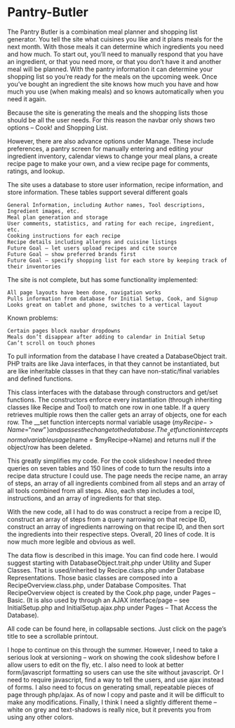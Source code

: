 Pantry-Butler
=============
The Pantry Butler is a combination meal planner and shopping list generator. You tell the site what cuisines you like and it plans meals for the next month. With those meals it can determine which ingredients you need and how much. To start out, you’ll need to manually respond that you have an ingredient, or that you need more, or that you don’t have it and another meal will be planned. With the pantry information it can determine your shopping list so you’re ready for the meals on the upcoming week. Once you’ve bought an ingredient the site knows how much you have and how much you use (when making meals) and so knows automatically when you need it again.

Because the site is generating the meals and the shopping lists those should be all the user needs. For this reason the navbar only shows two options – Cook! and Shopping List.

However, there are also advance options under Manage. These include preferences, a pantry screen for manually entering and editing your ingredient inventory, calendar views to change your meal plans, a create recipe page to make your own, and a view recipe page for comments, ratings, and lookup.

The site uses a database to store user information, recipe information, and store information. These tables support several different goals

    General Information, including Author names, Tool descriptions, Ingredient images, etc.
    Meal plan generation and storage
    User comments, statistics, and rating for each recipe, ingredient, etc.
    Cooking instructions for each recipe
    Recipe details including allergns and cuisine listings
    Future Goal – let users upload recipes and cite source
    Future Goal – show preferred brands first
    Future Goal – specify shopping list for each store by keeping track of their inventories

The site is not complete, but has some functionality implemented:

    All page layouts have been done, navigation works
    Pulls information from database for Initial Setup, Cook, and Signup
    Looks great on tablet and phone, switches to a vertical layout

Known problems:

    Certain pages block navbar dropdowns
    Meals don’t disappear after adding to calendar in Initial Setup
    Can’t scroll on touch phones

To pull information from the database I have created a DatabaseObject trait. PHP traits are like Java interfaces, in that they cannot be instantiated, but are like inheritable classes in that they can have non-static/final variables and defined functions.

This class interfaces with the database through constructors and get/set functions. The constructors enforce every instantiation (through inheriting classes like Recipe and Tool) to match one row in one table. If a query retrieves multiple rows then the caller gets an array of objects, one for each row. The  __set function intercepts normal variable usage ($myRecipe->Name = “new”) and passes the change to the database. The __get function intercepts normal variable usage ($name = $myRecipe->Name) and returns null if the object/row has been deleted.

This greatly simplifies my code. For the cook slideshow I needed three queries on seven tables and 150 lines of code to turn the results into a recipe data structure I could use. The page needs the recipe name, an array of steps, an array of all ingredients combined from all steps and an array of all tools combined from all steps. Also, each step includes a tool, instructions, and an array of ingredients for that step.

With the new code, all I had to do was construct a recipe from a recipe ID, construct an array of steps from a query narrowing on that recipe ID, construct an array of ingredients narrowing on that recipe ID, and then sort the ingredients into their respective steps. Overall, 20 lines of code. It is now much more legible and obvious as well.

The data flow is described in this image. You can find code here. I would suggest starting with DatabaseObject.trait.php under Utility and Super Classes. That is used/inherited by Recipe.class.php under Database Representations. Those basic classes are composed into a RecipeOverview.class.php, under Database Composites. That RecipeOverview object is created by the Cook.php page, under Pages – Basic. (It is also used by through an AJAX interface/page – see InitialSetup.php and InitialSetup.ajax.php under Pages – That Access the Database).

All code can be found here, in collapsable sections. Just click on the page’s title to see a scrollable printout.

 

I hope to continue on this through the summer. However, I need to take a serious look at versioning – work on showing the cook slideshow before I allow users to edit on the fly, etc. I also need to look at better form/javascript formatting so users can use the site without javascript. Or I need to require javascript, find a way to tell the users, and use ajax instead of forms. I also need to focus on generating small, repeatable pieces of page through php/ajax. As of now I copy and paste and it will be difficult to make any modifications. Finally, I think I need a slightly different theme – white on grey and text-shadows is really nice, but it prevents you from using any other colors.
